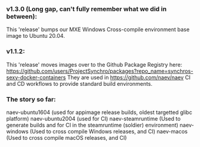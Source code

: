 ### v1.3.0 (Long gap, can't fully remember what we did in between):
This 'release' bumps our MXE Windows Cross-compile environment base image to Ubuntu 20.04.

### v1.1.2:
This 'release' moves images over to the Github Package Registry here: https://github.com/users/ProjectSynchro/packages?repo_name=synchros-sexy-docker-containers
They are used in https://github.com/naev/naev CI and CD workflows to provide standard build environments.

### The story so far:
naev-ubuntu1604 (used for appimage release builds, oldest targetted glibc platform)
naev-ubuntu2004 (used for CI)
naev-steamruntime (Used to generate builds and for CI in the steamruntime (soldier) environment)
naev-windows (Used to cross compile Windows releases, and CI)
naev-macos (Used to cross compile macOS releases, and CI)
